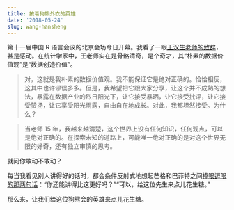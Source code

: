 ```yaml
---
title: 披着狗熊外衣的英雄
date: '2018-05-24'
slug: wang-hansheng
---
```


第十一届中国 R 语言会议的北京会场今日开幕。我看了一眼[王汉生老师的致辞](https://mp.weixin.qq.com/s/IdrFbvkaIxThh398l42rBg)，甚是感动。在统计学家中，王老师实在是骨骼清奇，是个奇才，其“朴素的数据价值观”是“数据创造价值”。

> 对，这就是我朴素的数据价值观。我不能保证它是绝对正确的。恰恰相反，这其中也许谬误多多。但是，我希望把它跟大家分享，让这个并不成熟的想法，暴露在数据产业的烈日阳光下，让它接受暴晒，让它接受批评，让它接受赞扬，让它享受阳光雨露，自由自在地成长。对此，我都坦然接受。为什么？

> 当老师 15 年，我越来越清楚，这个世界上没有任何知识，任何观点，可以是绝对正确的。在探索未知的道路上，可能唯一绝对正确的是对这个世界无限的好奇，还有独立审慎的思考。

就问你敢动不敢动？

每当我看见别人讲得好的话时，都会条件反射式地想起芒格和巴菲特之间[捧哏逗哏的那两句话](http://www.xqfunds.com/website/chali/wenzhang/page12.html)：“你还能讲得比这更好吗？”“可以，给这位先生来点儿花生糖。”

那么来，让我们给这位狗熊会的英雄来点儿花生糖。
